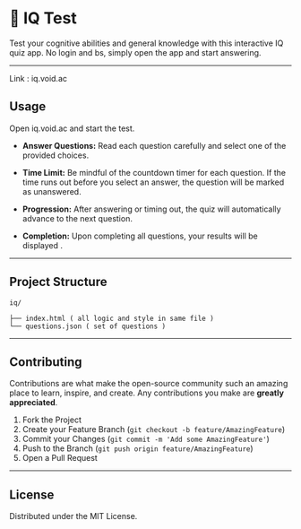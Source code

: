 # 🧠 IQ Test

Test your cognitive abilities and general knowledge with this interactive IQ quiz app. No login and bs, simply open the app and start answering.



- --

Link : iq.void.ac

## Usage

Open iq.void.ac and start the test. 

-   **Answer Questions:** Read each question carefully and select one of the provided choices.

-   **Time Limit:** Be mindful of the countdown timer for each question. If the time runs out before you select an answer, the question will be marked as unanswered.

-   **Progression:** After answering or timing out, the quiz will automatically advance to the next question.

-   **Completion:** Upon completing all questions, your results will be displayed .

- --

## Project Structure

```
iq/

├── index.html ( all logic and style in same file )
└── questions.json ( set of questions )

```
- --



## Contributing

Contributions are what make the open-source community such an amazing place to learn, inspire, and create. Any contributions you make are **greatly appreciated**.

1.  Fork the Project
2.  Create your Feature Branch (`git checkout -b feature/AmazingFeature`)
3.  Commit your Changes (`git commit -m 'Add some AmazingFeature'`)
4.  Push to the Branch (`git push origin feature/AmazingFeature`)
5.  Open a Pull Request

- --



## License

Distributed under the MIT License.


